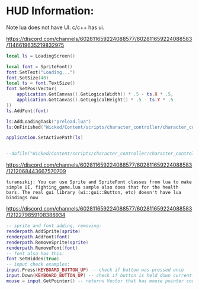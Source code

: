 
# HUD Information:
  Note lua does not have UI. c/c++ has ui.






https://discord.com/channels/602811659224088577/602811659224088583/1146619635219832975
```lua
local ls = LoadingScreen()

local font = SpriteFont()
font.SetText("Loading...")
font.SetSize(40)
local ts = font.TextSize()
font.SetPos(Vector(
    application.GetCanvas().GetLogicalWidth() * .5 - ts.X * .5,
    application.GetCanvas().GetLogicalHeight() * .5 - ts.Y * .5
))
ls.AddFont(font)

ls:AddLoadingTask("preload.lua")
ls:OnFinished("Wicked/Content/scripts/character_controller/character_controller.lua")

application.SetActivePath(ls)


--dofile("Wicked/Content/scripts/character_controller/character_controller.lua")
```


https://discord.com/channels/602811659224088577/602811659224088583/1212068443667570709

```
turanszkij: You can use Sprite and SpriteFont classes from lua to make simple UI, fighting_game.lua sample also does that for the health bars. The real gui library (wi::gui::Button, etc) doesn't have lua bindings now
```




https://discord.com/channels/602811659224088577/602811659224088583/1212279859108388934

```lua
-- sprite and font adding, removing:
renderpath.AddSprite(sprite)
renderpath.AddFont(font)
renderpath.RemoveSprite(sprite)
renderpath.RemoveFont(font)
-- font also has this:
font.SetHidden(true)
-- input check examples:
input.Press(KEYBOARD_BUTTON_UP) -- check if button was pressed once
input.Down(KEYBOARD_BUTTON_UP) -- check if button is held down currently
mouse = input.GetPointer() -- returns Vector that has mouse pointer coordinates in XY, and mouse wheel scrolling value in Z and pen pressure in W component
```